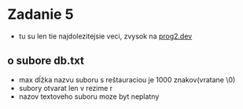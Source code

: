 # Zadanie 5
- tu su len tie najdolezitejsie veci, zvysok na [prog2.dev](https://prog2.dev/tester/xsith/zadanie-5/)
## o subore db.txt
- max dĺžka nazvu suboru s reštauraciou je 1000 znakov(vratane \0)
- subory otvarat len v rezime r
- nazov textoveho suboru moze byt neplatny